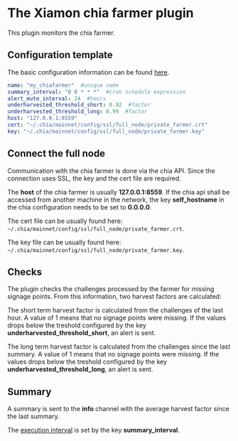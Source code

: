 # The Xiamon chia farmer plugin

This plugin monitors the chia farmer.

## **Configuration template**

The basic configuration information can be found [here](../config_basics.md).

```yaml
name: "my_chiafarmer"  #unique name
summary_interval: "0 0 * * *"  #cron schedule expression
alert_mute_interval: 24  #hours
underharvested_threshold_short: 0.92  #factor
underharvested_threshold_long: 0.99  #factor
host: "127.0.0.1:8559"
cert: "~/.chia/mainnet/config/ssl/full_node/private_farmer.crt"
key: "~/.chia/mainnet/config/ssl/full_node/private_farmer.key"
```

## **Connect the full node**

Communication with the chia farmer is done via the chia API. Since the connection uses SSL, the key and the cert file are required.

The **host** of the chia farmer is usually **127.0.0.1:8559**. If the chia api shall be accessed from another machine in the network, the key **self_hostname** in the chia configuration needs to be set to **0.0.0.0**.

The cert file can be usually found here: `~/.chia/mainnet/config/ssl/full_node/private_farmer.crt`.

The key file can be usually found here: `~/.chia/mainnet/config/ssl/full_node/private_farmer.key`.

## **Checks**

The plugin checks the challenges processed by the farmer for missing signage points. From this information, two harvest factors are calculated:

The short term harvest factor is calculated from the challenges of the last hour. A value of 1 means that no signage points were missing. If the values drops below the treshold configured by the key **underharvested_threshold_short**, an alert is sent.

The long term harvest factor is calculated from the challenges since the last summary. A value of 1 means that no signage points were missing. If the values drops below the treshold configured by the key **underharvested_threshold_long**, an alert is sent.

## **Summary**

A summary is sent to the **info** channel with the average harvest factor since the last summary.

The [execution interval](../config_basics.md) is set by the key **summary_interval**.
